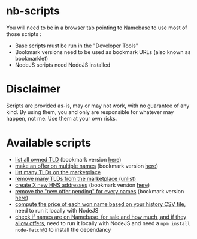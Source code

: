 # nb-scripts

You will need to be in a browser tab pointing to Namebase to use most of those scripts :
- Base scripts must be run in the "Developer Tools"
- Bookmark versions need to be used as bookmark URLs (also known as bookmarklet)
- NodeJS scripts need NodeJS installed

# Disclaimer

Scripts are provided as-is, may or may not work, with no guarantee of any kind. By using them, you and only are responsible for whatever may happen, not me. Use them at your own risks. 

# Available scripts
- [list all owned TLD](./list-tlds.js) (bookmark version [here](./list-tlds-fav.js))
- [make an offer on multiple names](./bulk-make-offer.js) (bookmark version [here](./bulk-make-offer-fav.js))
- [list many TLDs on the marketplace](./bulk-market-listing.js)
- [remove many TLDs from the marketplace (unlist)](./bulk-market-unlisting.js)
- [create X new HNS addresses](./create-HNS-addresses.js) (bookmark version [here](./create-HNS-addresses-fav.js))
- [remove the "new offer pending" for every names](./view-all-offers.js) (bookmark version [here](./view-all-offers-fav.js))
- [compute the price of each won name based on your history CSV file](./name-auction-prices.js), need to run it locally with NodeJS
- [check if names are on Namebase, for sale and how much, and if they allow offers](./name-state-on-NB.js), need to run it locally with NodeJS and need a ```npm install node-fetch@2``` to install the dependancy